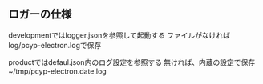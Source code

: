 


## ロガーの仕様
developmentではlogger.jsonを参照して起動する
ファイルがなければlog/pcyp-electron.logで保存

productではdefaul.json内のログ設定を参照する
無ければ、内蔵の設定で保存
~/tmp/pcyp-electron.date.log
